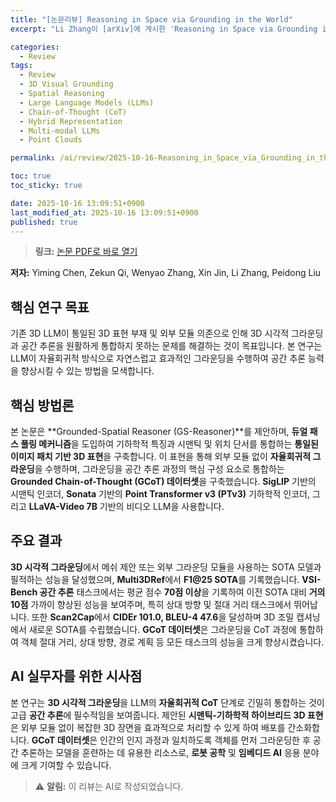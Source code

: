 ```yaml
---
title: "[논문리뷰] Reasoning in Space via Grounding in the World"
excerpt: "Li Zhang이 [arXiv]에 게시한 'Reasoning in Space via Grounding in the World' 논문에 대한 자세한 리뷰입니다."

categories:
  - Review
tags:
  - Review
  - 3D Visual Grounding
  - Spatial Reasoning
  - Large Language Models (LLMs)
  - Chain-of-Thought (CoT)
  - Hybrid Representation
  - Multi-modal LLMs
  - Point Clouds

permalink: /ai/review/2025-10-16-Reasoning_in_Space_via_Grounding_in_the_World/

toc: true
toc_sticky: true

date: 2025-10-16 13:09:51+0900
last_modified_at: 2025-10-16 13:09:51+0900
published: true
---
```

> **링크:** [논문 PDF로 바로 열기](https://arxiv.org/abs/2510.13800)

**저자:** Yiming Chen, Zekun Qi, Wenyao Zhang, Xin Jin, Li Zhang, Peidong Liu



## 핵심 연구 목표
기존 3D LLM이 통일된 3D 표현 부재 및 외부 모듈 의존으로 인해 3D 시각적 그라운딩과 공간 추론을 원활하게 통합하지 못하는 문제를 해결하는 것이 목표입니다. 본 연구는 LLM이 자율회귀적 방식으로 자연스럽고 효과적인 그라운딩을 수행하여 공간 추론 능력을 향상시킬 수 있는 방법을 모색합니다.

## 핵심 방법론
본 논문은 **Grounded-Spatial Reasoner (GS-Reasoner)**를 제안하며, **듀얼 패스 풀링 메커니즘**을 도입하여 기하학적 특징과 시맨틱 및 위치 단서를 통합하는 **통일된 이미지 패치 기반 3D 표현**을 구축합니다. 이 표현을 통해 외부 모듈 없이 **자율회귀적 그라운딩**을 수행하며, 그라운딩을 공간 추론 과정의 핵심 구성 요소로 통합하는 **Grounded Chain-of-Thought (GCoT) 데이터셋**을 구축했습니다. **SigLIP** 기반의 시맨틱 인코더, **Sonata** 기반의 **Point Transformer v3 (PTv3)** 기하학적 인코더, 그리고 **LLaVA-Video 7B** 기반의 비디오 LLM을 사용합니다.

## 주요 결과
**3D 시각적 그라운딩**에서 메쉬 제안 또는 외부 그라운딩 모듈을 사용하는 SOTA 모델과 필적하는 성능을 달성했으며, **Multi3DRef**에서 **F1@25 SOTA**를 기록했습니다. **VSI-Bench 공간 추론** 태스크에서는 평균 점수 **70점 이상**을 기록하여 이전 SOTA 대비 **거의 10점** 가까이 향상된 성능을 보여주며, 특히 상대 방향 및 절대 거리 태스크에서 뛰어납니다. 또한 **Scan2Cap**에서 **CIDEr 101.0, BLEU-4 47.6**을 달성하며 3D 조밀 캡셔닝에서 새로운 SOTA를 수립했습니다. **GCoT 데이터셋**은 그라운딩을 CoT 과정에 통합하여 객체 절대 거리, 상대 방향, 경로 계획 등 모든 태스크의 성능을 크게 향상시켰습니다.

## AI 실무자를 위한 시사점
본 연구는 **3D 시각적 그라운딩**을 LLM의 **자율회귀적 CoT** 단계로 긴밀히 통합하는 것이 고급 **공간 추론**에 필수적임을 보여줍니다. 제안된 **시맨틱-기하학적 하이브리드 3D 표현**은 외부 모듈 없이 복잡한 3D 장면을 효과적으로 처리할 수 있게 하여 배포를 간소화합니다. **GCoT 데이터셋**은 인간의 인지 과정과 일치하도록 객체를 먼저 그라운딩한 후 공간 추론하는 모델을 훈련하는 데 유용한 리소스로, **로봇 공학** 및 **임베디드 AI** 응용 분야에 크게 기여할 수 있습니다.

> ⚠️ **알림:** 이 리뷰는 AI로 작성되었습니다.